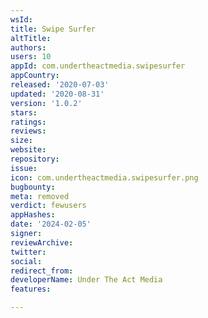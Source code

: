 ```yaml
---
wsId: 
title: Swipe Surfer
altTitle: 
authors: 
users: 10
appId: com.undertheactmedia.swipesurfer
appCountry: 
released: '2020-07-03'
updated: '2020-08-31'
version: '1.0.2'
stars: 
ratings: 
reviews: 
size: 
website: 
repository: 
issue: 
icon: com.undertheactmedia.swipesurfer.png
bugbounty: 
meta: removed
verdict: fewusers
appHashes: 
date: '2024-02-05'
signer: 
reviewArchive: 
twitter: 
social: 
redirect_from: 
developerName: Under The Act Media
features: 

---
```


